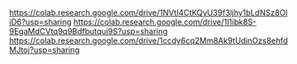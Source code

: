 https://colab.research.google.com/drive/1NVtI4CtKQyU39f3ljhy1bLdNSz8OliD6?usp=sharing
https://colab.research.google.com/drive/1l1ibk8S-9EgaMdCVtq9q9Bdfbutqui9S?usp=sharing
https://colab.research.google.com/drive/1ccdy6cq2Mm8Ak9tUdinOzs8ehfdMJtoj?usp=sharing
